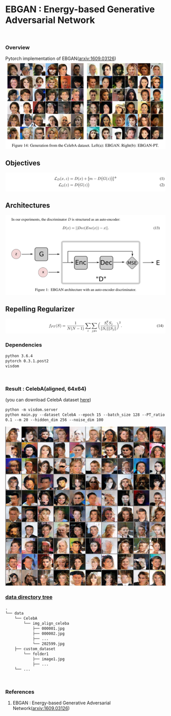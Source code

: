 # EBGAN : Energy-based Generative Adversarial Network
<br>

### Overview
Pytorch implementation of EBGAN([arxiv:1609.03126])
![overview](misc/figure_from_paper.PNG)

## Objectives
![objective](misc/objective.PNG)

## Architectures
![architecture](misc/architecture.PNG)

## Repelling Regularizer
![pt](misc/pulling-away-term.PNG)
<br>

### Dependencies
```
python 3.6.4
pytorch 0.3.1.post2
visdom
```
<br>

### Result : CelebA(aligned, 64x64)
(you can download CelebA dataset [here])
```
python -m visdom.server
python main.py --dataset CelebA --epoch 15 --batch_size 128 --PT_ratio 0.1 --m 20 --hidden_dim 256 --noise_dim 100
```
![celeba_fixed](misc/celeba_64x64.png)
<br>

### [data directory tree]
```
.
└── data
    └── CelebA
        └── img_align_celeba
            ├── 000001.jpg
            ├── 000002.jpg
            ├── ...
            └── 202599.jpg
    ├── custom_dataset
        └── folder1
            ├── image1.jpg
            ├── ...
    └── ...
```
<br>

### References
1. EBGAN : Energy-based Generative Adversarial Network([arxiv:1609.03126])

[arxiv:1609.03126]: http://arxiv.org/abs/1609.03126
[here]: http://mmlab.ie.cuhk.edu.hk/projects/CelebA.html
[data directory tree]: http://pytorch.org/docs/master/torchvision/datasets.html?highlight=image%20folder#torchvision.datasets.ImageFolder
